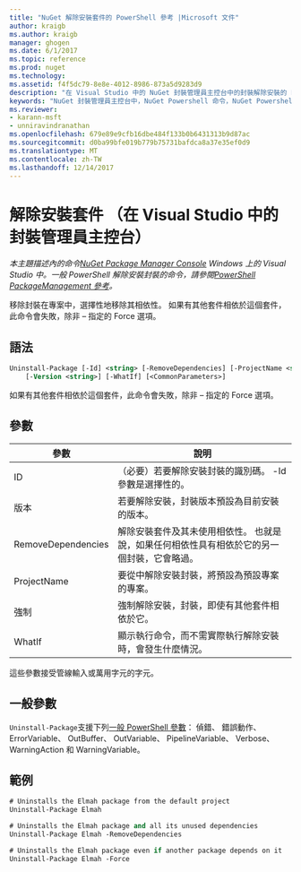 ```yaml
---
title: "NuGet 解除安裝套件的 PowerShell 參考 |Microsoft 文件"
author: kraigb
ms.author: kraigb
manager: ghogen
ms.date: 6/1/2017
ms.topic: reference
ms.prod: nuget
ms.technology: 
ms.assetid: f4f5dc79-8e8e-4012-8986-873a5d9283d9
description: "在 Visual Studio 中的 NuGet 封裝管理員主控台中的封裝解除安裝的 PowerShell 命令的參考。"
keywords: "NuGet 封裝管理員主控台中，NuGet Powershell 命令，NuGet Powershell 參考，解除安裝套件"
ms.reviewer:
- karann-msft
- unniravindranathan
ms.openlocfilehash: 679e89e9cfb16dbe484f133b0b6431313b9d87ac
ms.sourcegitcommit: d0ba99bfe019b779b75731bafdca8a37e35ef0d9
ms.translationtype: MT
ms.contentlocale: zh-TW
ms.lasthandoff: 12/14/2017
---
```

# <a name="uninstall-package-package-manager-console-in-visual-studio"></a>解除安裝套件 （在 Visual Studio 中的封裝管理員主控台）

*本主題描述內的命令[NuGet Package Manager Console](Package-Manager-Console.md) Windows 上的 Visual Studio 中。一般 PowerShell 解除安裝封裝的命令，請參閱[PowerShell PackageManagement 參考](https://docs.microsoft.com/powershell/module/packagemanagement/?view=powershell-6)。*

移除封裝在專案中，選擇性地移除其相依性。 如果有其他套件相依於這個套件，此命令會失敗，除非 – 指定的 Force 選項。

## <a name="syntax"></a>語法

```ps
Uninstall-Package [-Id] <string> [-RemoveDependencies] [-ProjectName <string>] [-Force]
    [-Version <string>] [-WhatIf] [<CommonParameters>]
```

如果有其他套件相依於這個套件，此命令會失敗，除非 – 指定的 Force 選項。

## <a name="parameters"></a>參數

| 參數 | 說明 |
| --- | --- |
| ID | （必要）若要解除安裝封裝的識別碼。 -Id 參數是選擇性的。 |
| 版本 | 若要解除安裝，封裝版本預設為目前安裝的版本。 |
| RemoveDependencies | 解除安裝套件及其未使用相依性。 也就是說，如果任何相依性具有相依於它的另一個封裝，它會略過。 |
| ProjectName | 要從中解除安裝封裝，將預設為預設專案的專案。 |
| 強制 | 強制解除安裝，封裝，即使有其他套件相依於它。 |
| WhatIf | 顯示執行命令，而不需實際執行解除安裝時，會發生什麼情況。 |

這些參數接受管線輸入或萬用字元的字元。

## <a name="common-parameters"></a>一般參數

`Uninstall-Package`支援下列[一般 PowerShell 參數](http://go.microsoft.com/fwlink/?LinkID=113216)： 偵錯、 錯誤動作、 ErrorVariable、 OutBuffer、 OutVariable、 PipelineVariable、 Verbose、 WarningAction 和 WarningVariable。

## <a name="examples"></a>範例

```ps
# Uninstalls the Elmah package from the default project
Uninstall-Package Elmah

# Uninstalls the Elmah package and all its unused dependencies
Uninstall-Package Elmah -RemoveDependencies 

# Uninstalls the Elmah package even if another package depends on it
Uninstall-Package Elmah -Force
```
